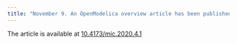 ```yaml
---
title: "November 9. An OpenModelica overview article has been published in the MIC Journal."
---
```

The article is available at&nbsp;[10.4173/mic.2020.4.1][12]<a href="https://www.mic-journal.no/ABS/MIC-2020-4-1.asp/" target="_blank" rel="noopener noreferrer" data-auth="NotApplicable" style="margin: 0px; padding: 0px; border: 0px; font-size: 16px; line-height: inherit; font-family: 'Times New Roman', serif; vertical-align: baseline; outline: 0px;"><span lang="en-US" style="margin: 0px; padding: 0px; border: 1pt none windowtext; font: inherit; vertical-align: baseline;"><br /></span></a>

 [12]: https://www.mic-journal.no/ABS/MIC-2020-4-1.asp/